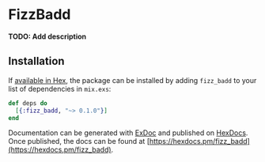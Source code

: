 # FizzBadd

**TODO: Add description**

## Installation

If [available in Hex](https://hex.pm/docs/publish), the package can be installed
by adding `fizz_badd` to your list of dependencies in `mix.exs`:

```elixir
def deps do
  [{:fizz_badd, "~> 0.1.0"}]
end
```

Documentation can be generated with [ExDoc](https://github.com/elixir-lang/ex_doc)
and published on [HexDocs](https://hexdocs.pm). Once published, the docs can
be found at [https://hexdocs.pm/fizz_badd](https://hexdocs.pm/fizz_badd).

